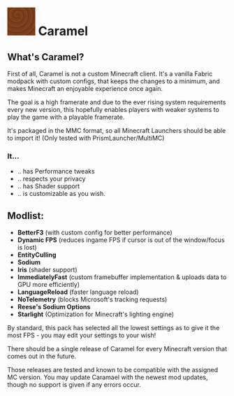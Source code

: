 # ![Caramel-Icon](https://github.com/raphipod/Caramel/blob/master/icon.png) **Caramel**

## **What's Caramel?**

First of all, Caramel is not a custom Minecraft client. It's a vanilla Fabric modpack with custom configs, 
that keeps the changes to a minimum, and makes Minecraft an enjoyable experience once again.

The goal is a high framerate and due to the ever rising system requirements every new version, 
this hopefully enables players with weaker systems to play the game with a playable framerate.

It's packaged in the MMC format, so all Minecraft Launchers should be able to import it!
(Only tested with PrismLauncher/MultiMC)

### It...

- .. has Performance tweaks
- .. respects your privacy
- .. has Shader support
- .. is customizable as you wish.

## Modlist:

- **BetterF3** (with custom config for better performance)
- **Dynamic FPS** (reduces ingame FPS if cursor is out of the window/focus is lost)
- **EntityCulling**
- **Sodium**
- **Iris** (shader support)
- **ImmediatelyFast** (custom framebuffer implementation & uploads data to GPU more efficiently)
- **LanguageReload** (faster language reload)
- **NoTelemetry** (blocks Microsoft's tracking requests)
- **Reese's Sodium Options**
- **Starlight** (Optimization for Minecraft's lighting engine)

By standard, this pack has selected all the lowest settings as to give it the most FPS - you may edit your
settings to your wish!

There should be a single release of Caramel for every Minecraft version that comes out in the future.

Those releases are tested and known to be compatible with the assigned MC version.
You may update Caramael with the newest mod updates, though no support is given if any errors occur.
